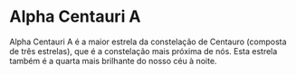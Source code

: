 # Alpha Centauri A

Alpha Centauri A é a maior estrela da constelação de Centauro (composta de três
estrelas), que é a constelação mais próxima de nós. Esta estrela também é a
quarta mais brilhante do nosso céu à noite.
